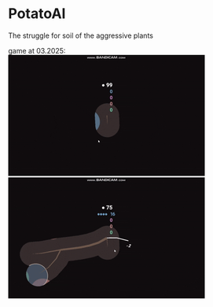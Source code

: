 # PotatoAI
The struggle for soil of the aggressive plants 

game at 03.2025:  <br />
![alt text](https://github.com/Anigilator322/PotatoAI/blob/main/readme_resources/03_2025_prototype_2.1_1st_prev.gif "1")
![alt text](https://github.com/Anigilator322/PotatoAI/blob/main/readme_resources/03_2025_prototype_2.1_2nd_prev.gif "2")
